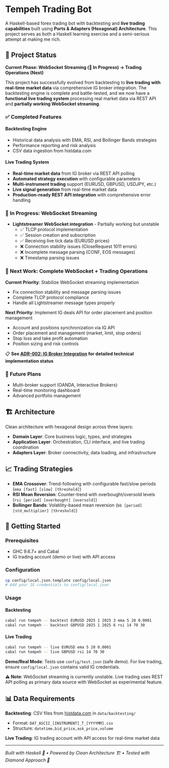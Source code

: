 # Tempeh Trading Bot

A Haskell-based forex trading bot with backtesting and **live trading capabilities** built using **Ports & Adapters (Hexagonal) Architecture**. This project serves as both a Haskell learning exercise and a semi-serious attempt at making me rich.

## 🚧 Project Status

**Current Phase: WebSocket Streaming (🔄 In Progress) → Trading Operations (Next)**

This project has successfully evolved from backtesting to **live trading with real-time market data** via comprehensive IG broker integration. The backtesting engine is complete and battle-tested, and we now have a **functional live trading system** processing real market data via REST API and **partially working WebSocket streaming**.

### ✅ Completed Features

#### Backtesting Engine
- Historical data analysis with EMA, RSI, and Bollinger Bands strategies
- Performance reporting and risk analysis
- CSV data ingestion from histdata.com

#### Live Trading System  
- **Real-time market data** from IG broker via REST API polling
- **Automated strategy execution** with configurable parameters
- **Multi-instrument trading** support (EURUSD, GBPUSD, USDJPY, etc.)
- **Live signal generation** from real-time market data
- **Production-ready REST API integration** with comprehensive error handling

### 🔄 In Progress: WebSocket Streaming
- **Lightstreamer WebSocket integration** - Partially working but unstable
  - ✅ TLCP protocol implementation
  - ✅ Session creation and subscription
  - ✅ Receiving live tick data (EURUSD prices)
  - ❌ Connection stability issues (CloseRequest 1011 errors)
  - ❌ Incomplete message parsing (CONF, EOS messages)
  - ❌ Timestamp parsing issues

### 🎯 Next Work: Complete WebSocket + Trading Operations
**Current Priority**: Stabilize WebSocket streaming implementation
- Fix connection stability and message parsing issues
- Complete TLCP protocol compliance
- Handle all Lightstreamer message types properly

**Next Priority**: Implement IG deals API for order placement and position management
- Account and positions synchronization via IG API
- Order placement and management (market, limit, stop orders)
- Stop loss and take profit automation
- Position sizing and risk controls

📋 **See [ADR-002: IG Broker Integration](docs/adr/ADR-002-IG-broker-integration.md) for detailed technical implementation status**

### 🔮 Future Plans
- Multi-broker support (OANDA, Interactive Brokers)
- Real-time monitoring dashboard
- Advanced portfolio management

## 🏗️ Architecture

Clean architecture with hexagonal design across three layers:

- **Domain Layer**: Core business logic, types, and strategies
- **Application Layer**: Orchestration, CLI interface, and live trading coordination  
- **Adapters Layer**: Broker connectivity, data loading, and infrastructure

## 📈 Trading Strategies

- **EMA Crossover**: Trend-following with configurable fast/slow periods (`ema [fast] [slow] [threshold]`)
- **RSI Mean Reversion**: Counter-trend with overbought/oversold levels (`rsi [period] [overbought] [oversold]`)
- **Bollinger Bands**: Volatility-based mean reversion (`bb [period] [std_multiplier] [threshold]`)

## 🚀 Getting Started

### Prerequisites
- GHC 9.6.7+ and Cabal
- IG trading account (demo or live) with API access

### Configuration
```bash
cp config/local.json.template config/local.json
# Add your IG credentials to config/local.json
```

### Usage

#### Backtesting
```bash
cabal run tempeh -- backtest EURUSD 2025 1 2025 3 ema 5 20 0.0001
cabal run tempeh -- backtest GBPUSD 2025 1 2025 6 rsi 14 70 30
```

#### Live Trading
```bash
cabal run tempeh -- live EURUSD ema 5 20 0.0001
cabal run tempeh -- live GBPUSD rsi 14 70 30
```

**Demo/Real Mode**: Tests use `config/test.json` (safe demo). For live trading, ensure `config/local.json` contains valid IG credentials.

**⚠️ Note**: WebSocket streaming is currently unstable. Live trading uses REST API polling as primary data source with WebSocket as experimental feature.

## 📊 Data Requirements

**Backtesting**: CSV files from [histdata.com](https://www.histdata.com/) in `data/backtesting/`
- Format: `DAT_ASCII_[INSTRUMENT]_T_[YYYYMM].csv`
- Structure: `datetime,bid_price,ask_price,volume`

**Live Trading**: IG trading account with API access for real-time market data

---

*Built with Haskell 🎯 • Powered by Clean Architecture 🏗️ • Tested with Diamond Approach 💎*
